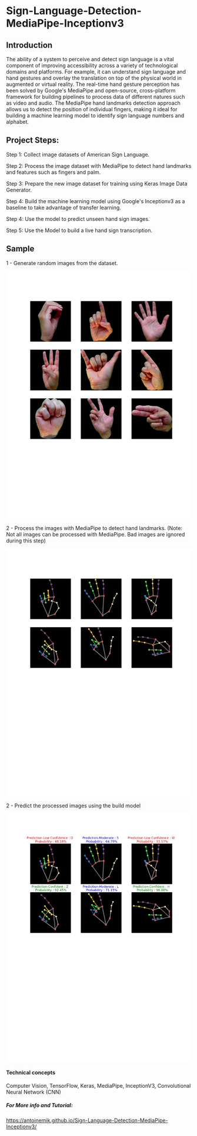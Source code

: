 # Sign-Language-Detection-MediaPipe-Inceptionv3

## Introduction

The ability of a system to perceive and detect sign language is a vital component of improving accessibility across a variety of technological domains and platforms. For example, it can understand sign language and hand gestures and overlay the translation on top of the physical world in augmented or virtual reality. The real-time hand gesture perception has been solved by Google's MediaPipe and open-source, cross-platform framework for building pipelines to process data of different natures such as video and audio. The MediaPipe hand landmarks detection approach allows us to detect the position of individual fingers, making it ideal for building a machine learning model to identify sign language numbers and alphabet.

## Project Steps:

Step 1: Collect image datasets of American Sign Language.

Step 2: Process the image dataset with MediaPipe to detect hand landmarks and features such as fingers and palm.

Step 3: Prepare the new image dataset for training using Keras Image Data Generator.

Step 4: Build the machine learning model using Google's Inceptionv3 as a baseline to take advantage of transfer learning.

Step 4: Use the model to predict unseen hand sign images.

Step 5: Use the Model to build a live hand sign transcription.

## Sample

1 - Generate random images from the dataset.

![Alt text](\images\user_rand.jpg?raw=true "Random Generated Images")

2 - Process the images with MediaPipe to detect hand landmarks.
(Note: Not all images can be processed with MediaPipe. Bad images are ignored during this step)

![Alt text](\images\process_rand.jpg?raw=true "Processed Images")

2 - Predict the processed images using the build model

![Alt text](\images\user_pred.jpg?raw=true "Processed Images")

#### Technical concepts

Computer Vision, 
TensorFlow,
Keras,
MediaPipe,
InceptionV3, 
Convolutional Neural Network (CNN)

##### For More info and Tutorial:
https://antoinemik.github.io/Sign-Language-Detection-MediaPipe-Inceptionv3/